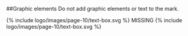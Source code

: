 ##Graphic elements
Do not add graphic elements or text to the mark.

{% include logo/images/page-10/text-box.svg %}
MISSING
{% include logo/images/page-10/text-box.svg %}